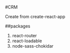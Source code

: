 #CRM

Create from create-react-app

##packages
1. react-router
2. react-loadable
3. node-sass-chokidar